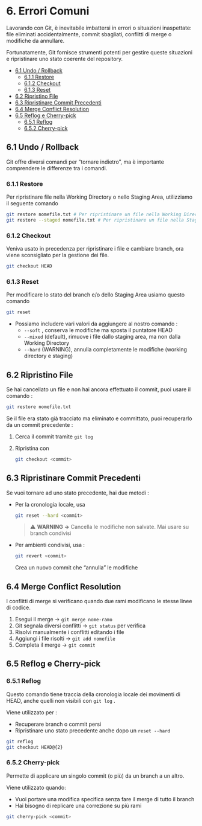 # 6. Errori Comuni

Lavorando con Git, è inevitabile imbattersi in errori o situazioni inaspettate: file eliminati accidentalmente, commit sbagliati, conflitti di merge o modifiche da annullare. 

Fortunatamente, Git fornisce strumenti potenti per gestire queste situazioni e ripristinare uno stato coerente del repository. 


- [6.1 Undo / Rollback](#61-undo--rollback)
  - [6.1.1 Restore](#611-restore)
  - [6.1.2 Checkout](#612-checkout)
  - [6.1.3 Reset](#613-reset)
- [6.2 Ripristino File](#62-ripristino-file)
- [6.3 Ripristinare Commit Precedenti](#63-ripristinare-commit-precedenti)
- [6.4 Merge Conflict Resolution](#64-merge-conflict-resolution)
- [6.5 Reflog e Cherry-pick](#65-reflog-e-cherry-pick)
  - [6.5.1 Reflog](#651-reflog)
  - [6.5.2 Cherry-pick](#652-cherry-pick)


## 6.1 Undo / Rollback

Git offre diversi comandi per “tornare indietro”, ma è importante comprendere le differenze tra i comandi.

### 6.1.1 Restore

Per ripristinare file nella Working Directory o nello Staging Area, utilizziamo il seguente comando 

```bash
git restore nomefile.txt # Per ripristinare un file nella Working Directory
git restore --staged nomefile.txt # Per ripristinare un file nella Staging Area
```

### 6.1.2 Checkout

Veniva usato in precedenza per ripristinare i file e cambiare branch, ora viene sconsigliato per la gestione dei file.

```bash
git checkout HEAD
```

### 6.1.3 Reset

Per modificare lo stato del branch e/o dello Staging Area usiamo questo comando 

```bash
git reset 
```

- Possiamo includere vari valori da aggiungere al nostro comando :
    - `--soft` , conserva le modifiche ma sposta il puntatore HEAD
    - `--mixed` (default), rimuove i file dallo staging area, ma non dalla Working Directory
    - `--hard` (WARNING), annulla completamente le modifiche (working directory e staging)

## 6.2 Ripristino File

Se hai cancellato un file e non hai ancora effettuato il commit, puoi usare il comando :

```bash
git restore nomefile.txt
```

Se il file era stato già tracciato ma eliminato e committato, puoi recuperarlo da un commit precedente : 

1. Cerca il commit tramite `git log` 
2. Ripristina con 
    
    ```bash
    git checkout <commit>
    ```
    

## 6.3 Ripristinare Commit Precedenti

Se vuoi tornare ad uno stato precedente, hai due metodi : 

- Per la cronologia locale, usa
    
    ```bash
    git reset --hard <commit>
    ```
    > 
    > ⚠️ **WARNING →** Cancella le modifiche non salvate. Mai usare su branch condivisi
    > 
- Per ambienti condivisi, usa :
    
    ```bash
    git revert <commit>
    ```
    
    Crea un nuovo commit che “annulla” le modifiche
    


## 6.4 Merge Conflict Resolution

I conflitti di merge si verificano quando due rami modificano le stesse linee di codice.

1. Esegui il merge → `git merge nome-ramo` 
2. Git segnala diversi conflitti → `git status` per verifica
3. Risolvi manualmente i conflitti editando i file
4. Aggiungi i file risolti → `git add nomefile` 
5. Completa il merge → `git commit` 



## 6.5 Reflog e Cherry-pick

### 6.5.1 Reflog

Questo comando tiene traccia della cronologia locale dei movimenti di HEAD, anche quelli non visibili con `git log` .

Viene utilizzato per : 

- Recuperare branch o commit persi
- Ripristinare uno stato precedente anche dopo un `reset --hard`

```bash
git reflog
git checkout HEAD@{2}
```

### 6.5.2 Cherry-pick

Permette di applicare un singolo commit (o più) da un branch a un altro.

Viene utilizzato quando:

- Vuoi portare una modifica specifica senza fare il merge di tutto il branch
- Hai bisogno di replicare una correzione su più rami

```bash
git cherry-pick <commit>
```

